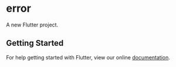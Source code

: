 # error

A new Flutter project.

## Getting Started

For help getting started with Flutter, view our online
[documentation](https://flutter.io/).
